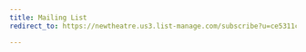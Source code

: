 ```yaml
---
title: Mailing List
redirect_to: https://newtheatre.us3.list-manage.com/subscribe?u=ce5311ce46fe45638f90f4022&id=97e4899eb8

---
```

